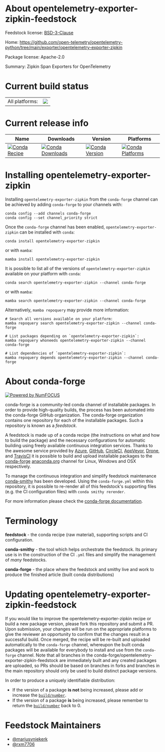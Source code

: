 About opentelemetry-exporter-zipkin-feedstock
=============================================

Feedstock license: [BSD-3-Clause](https://github.com/conda-forge/opentelemetry-exporter-zipkin-feedstock/blob/main/LICENSE.txt)

Home: https://github.com/open-telemetry/opentelemetry-python/tree/main/exporter/opentelemetry-exporter-zipkin

Package license: Apache-2.0

Summary: Zipkin Span Exporters for OpenTelemetry

Current build status
====================


<table><tr><td>All platforms:</td>
    <td>
      <a href="https://dev.azure.com/conda-forge/feedstock-builds/_build/latest?definitionId=13850&branchName=main">
        <img src="https://dev.azure.com/conda-forge/feedstock-builds/_apis/build/status/opentelemetry-exporter-zipkin-feedstock?branchName=main">
      </a>
    </td>
  </tr>
</table>

Current release info
====================

| Name | Downloads | Version | Platforms |
| --- | --- | --- | --- |
| [![Conda Recipe](https://img.shields.io/badge/recipe-opentelemetry--exporter--zipkin-green.svg)](https://anaconda.org/conda-forge/opentelemetry-exporter-zipkin) | [![Conda Downloads](https://img.shields.io/conda/dn/conda-forge/opentelemetry-exporter-zipkin.svg)](https://anaconda.org/conda-forge/opentelemetry-exporter-zipkin) | [![Conda Version](https://img.shields.io/conda/vn/conda-forge/opentelemetry-exporter-zipkin.svg)](https://anaconda.org/conda-forge/opentelemetry-exporter-zipkin) | [![Conda Platforms](https://img.shields.io/conda/pn/conda-forge/opentelemetry-exporter-zipkin.svg)](https://anaconda.org/conda-forge/opentelemetry-exporter-zipkin) |

Installing opentelemetry-exporter-zipkin
========================================

Installing `opentelemetry-exporter-zipkin` from the `conda-forge` channel can be achieved by adding `conda-forge` to your channels with:

```
conda config --add channels conda-forge
conda config --set channel_priority strict
```

Once the `conda-forge` channel has been enabled, `opentelemetry-exporter-zipkin` can be installed with `conda`:

```
conda install opentelemetry-exporter-zipkin
```

or with `mamba`:

```
mamba install opentelemetry-exporter-zipkin
```

It is possible to list all of the versions of `opentelemetry-exporter-zipkin` available on your platform with `conda`:

```
conda search opentelemetry-exporter-zipkin --channel conda-forge
```

or with `mamba`:

```
mamba search opentelemetry-exporter-zipkin --channel conda-forge
```

Alternatively, `mamba repoquery` may provide more information:

```
# Search all versions available on your platform:
mamba repoquery search opentelemetry-exporter-zipkin --channel conda-forge

# List packages depending on `opentelemetry-exporter-zipkin`:
mamba repoquery whoneeds opentelemetry-exporter-zipkin --channel conda-forge

# List dependencies of `opentelemetry-exporter-zipkin`:
mamba repoquery depends opentelemetry-exporter-zipkin --channel conda-forge
```


About conda-forge
=================

[![Powered by
NumFOCUS](https://img.shields.io/badge/powered%20by-NumFOCUS-orange.svg?style=flat&colorA=E1523D&colorB=007D8A)](https://numfocus.org)

conda-forge is a community-led conda channel of installable packages.
In order to provide high-quality builds, the process has been automated into the
conda-forge GitHub organization. The conda-forge organization contains one repository
for each of the installable packages. Such a repository is known as a *feedstock*.

A feedstock is made up of a conda recipe (the instructions on what and how to build
the package) and the necessary configurations for automatic building using freely
available continuous integration services. Thanks to the awesome service provided by
[Azure](https://azure.microsoft.com/en-us/services/devops/), [GitHub](https://github.com/),
[CircleCI](https://circleci.com/), [AppVeyor](https://www.appveyor.com/),
[Drone](https://cloud.drone.io/welcome), and [TravisCI](https://travis-ci.com/)
it is possible to build and upload installable packages to the
[conda-forge](https://anaconda.org/conda-forge) [anaconda.org](https://anaconda.org/)
channel for Linux, Windows and OSX respectively.

To manage the continuous integration and simplify feedstock maintenance
[conda-smithy](https://github.com/conda-forge/conda-smithy) has been developed.
Using the ``conda-forge.yml`` within this repository, it is possible to re-render all of
this feedstock's supporting files (e.g. the CI configuration files) with ``conda smithy rerender``.

For more information please check the [conda-forge documentation](https://conda-forge.org/docs/).

Terminology
===========

**feedstock** - the conda recipe (raw material), supporting scripts and CI configuration.

**conda-smithy** - the tool which helps orchestrate the feedstock.
                   Its primary use is in the construction of the CI ``.yml`` files
                   and simplify the management of *many* feedstocks.

**conda-forge** - the place where the feedstock and smithy live and work to
                  produce the finished article (built conda distributions)


Updating opentelemetry-exporter-zipkin-feedstock
================================================

If you would like to improve the opentelemetry-exporter-zipkin recipe or build a new
package version, please fork this repository and submit a PR. Upon submission,
your changes will be run on the appropriate platforms to give the reviewer an
opportunity to confirm that the changes result in a successful build. Once
merged, the recipe will be re-built and uploaded automatically to the
`conda-forge` channel, whereupon the built conda packages will be available for
everybody to install and use from the `conda-forge` channel.
Note that all branches in the conda-forge/opentelemetry-exporter-zipkin-feedstock are
immediately built and any created packages are uploaded, so PRs should be based
on branches in forks and branches in the main repository should only be used to
build distinct package versions.

In order to produce a uniquely identifiable distribution:
 * If the version of a package **is not** being increased, please add or increase
   the [``build/number``](https://docs.conda.io/projects/conda-build/en/latest/resources/define-metadata.html#build-number-and-string).
 * If the version of a package **is** being increased, please remember to return
   the [``build/number``](https://docs.conda.io/projects/conda-build/en/latest/resources/define-metadata.html#build-number-and-string)
   back to 0.

Feedstock Maintainers
=====================

* [@mariusvniekerk](https://github.com/mariusvniekerk/)
* [@rxm7706](https://github.com/rxm7706/)

